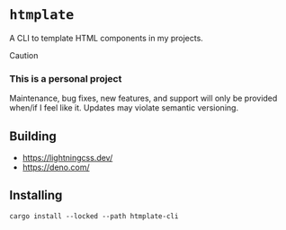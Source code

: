 # `htmplate`

A CLI to template HTML components in my projects.

> [!CAUTION]
>
> ### This is a personal project
>
> Maintenance, bug fixes, new features, and support will only be provided when/if I feel like it.
> Updates may violate semantic versioning.

## Building

- https://lightningcss.dev/
- https://deno.com/

## Installing

`cargo install --locked --path htmplate-cli`
